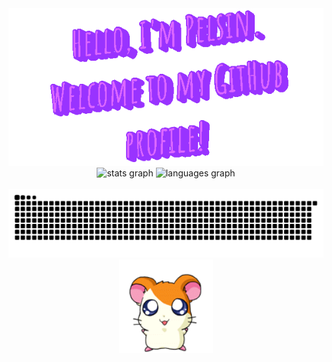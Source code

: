 <div align="center">
	<img src="welcome.gif" alt="Hello, i'm pelsin. Welcome to my github profile!">
</div>

<div align="center">
  <img src="https://github-readme-stats.vercel.app/api?username=pelsin&hide_rank=false&show_icons=true&include_all_commits=true&count_private=true&disable_animations=false&theme=dracula&locale=en&hide_border=false" height="150" alt="stats graph"  />
  
  <img src="https://github-readme-stats.vercel.app/api/top-langs?username=pelsin&locale=en&hide_title=false&layout=compact&card_width=320&langs_count=5&theme=dracula&hide_border=false" height="150" alt="languages graph"  />
</div>

<br clear="both">
<div align="center">
<img src="https://raw.githubusercontent.com/pelsin/pelsin/output/snake.svg" alt="Snake animation" />
<img  height="150" src="hamu.gif"  />
</div>
